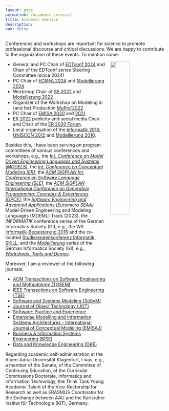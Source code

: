 ```yaml
---
layout: page
permalink: /academic_service/
title: Academic Service
description: 
nav: false
---
```


Conferences and workshops are important for science to promote professional discourse and critical discussions. 
We are happy to contribute to the organization of these events. To mention some:

<img style = "padding-left: 10px;" src="{{ '/assets/img/EDTconf24.png' | relative_url }}" width = "35%" alt="" title="EDTconf 24" align="right">


- General and PC Chair of [EDTconf 2024](https://conf.researchr.org/home/edtconf-2024) and Chair of the EDTconf series Steering Committee (since 2024)
- PC Chair of [ECMFA 2024](http://www.wikicfp.com/cfp/program?id=813&f=European) and [Modellierung 2024](https://bpt.hpi.uni-potsdam.de/modellierung2024/)
- Workshop Chair of [SE 2022](https://www.se-2022.de/) and [Modellierung 2022](https://qfam.gi.de/modellierung2022)
- Organizer of the Workshop on Modeling in (and for) Production 
[MoPro'2022](https://judithmichael.github.io/mopro22)
- PC Chair of [EMISA 2020](http://ceur-ws.org/Vol-2628/) 
and [2021](http://ceur-ws.org/Vol-2867/)
- [ER 2022](https://er2022web.github.io/ER2022/) publicity and social media Chair and Chair of the [ER 2020 Forum](http://ceur-ws.org/Vol-2716/). 
- Local organisation of the [Informatik 2016](http://www.informatik2016.de/), 
[UNISCON 2012](http://dblp2.uni-trier.de/db/conf/ista/uniscon2012) and 
[Modellierung 2010](http://dblp1.uni-trier.de/db/conf/modellierung/index).

Besides this, I have been serving on program committees of various conferences and workshops, e.g.,
the *[Int. Conference on Model Driven Engineering Languages and Systems (MODELS)](https://dl.acm.org/conference/models)*,
the *[Int. Conference on Conceptual Modeling (ER)](https://link.springer.com/conference/er)*, 
the *[ACM SIGPLAN Int. Conference on Software Language Engineering (SLE)](http://www.sleconf.org/)*,
the *[ACM SIGPLAN International Conference on Generative Programming: Concepts & Experiences (GPCE)](https://conf.researchr.org/series/gpce)*,
the *[Software Engineering and Advanced Applications (Euromicro SEAA)](http://www.wikicfp.com/cfp/program?id=2600&s=SEAA&f=Software%20Engineering%20and%20Advanced%20Applications)* Model-Driven Engineering and Modeling Languages (MDEML) Track (2023),
the *INFORMATIK* conference series of the German Informatics Society (GI), e.g., 
the WS [Informatik-Begeisterung 2016](https://dl.gi.de/handle/20.500.12116/993) and the 
co-located [Studierendenkonferenz Informatik, SKILL](http://skill.gi.de/), 
and the *[Modellierung](https://qfam.gi.de/)* series of the German Informatics Society (GI), e.g., 
*[Workshops, Tools and Demos](http://ceur-ws.org/Vol-2542/)*.

Moreover, I am a reviewer of the following journals:

- [ACM Transactions on Software Engineering and Methodology (TOSEM)](https://dl.acm.org/journal/tosem)
- [IEEE Transactions on Software Engineering (TSE)](https://ieeexplore.ieee.org/xpl/RecentIssue.jsp?punumber=32)
- [Software and Systems Modeling (SoSyM)](https://www.springer.com/journal/10270)
- [Journal of Object Technology (JOT)](https://www.jot.fm/)
- [Software: Practice and Experience](https://onlinelibrary.wiley.com/journal/1097024x)
- [Enterprise Modelling and Information Systems Architectures - International Journal of Conceptual Modeling (EMISAJ)](https://www.emisa-journal.org/)
- [Business & Information Systems Engineering (BISE)](https://www.springer.com/journal/12599)
- [Data and Knowledge Engineering (DKE)](https://www.sciencedirect.com/journal/data-and-knowledge-engineering)


Regarding academic self-administration at the Alpen-Adria-Universität Klagenfurt, I was, e.g., a member of the Senate, 
of the Committee of Continuing Education, of the Curricular Commissions Doctorate, 
Informatics and Information Technology, the Think Tank Young Academic Talent of the 
Vice-Rectorship for Research as well as ERASMUS Coordinator for the Exchange between AAU and the 
Karlsruher Institut für Technologie (KIT), Germany.
